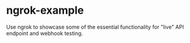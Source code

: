 # ngrok-example
Use ngrok to showcase some of the essential functionality for "live" API endpoint and webhook testing.
